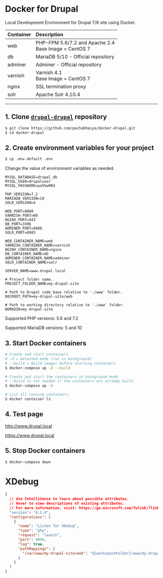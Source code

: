 # Docker for Drupal

Local Development Environment for Drupal 7/8 site using Docker.

| Container | Description                                               |
| :-------- | :-------------------------------------------------------- |
| web       | PHP-FPM 5.6/7.2 and Apache 2.4<br />Base Image = CentOS 7 |
| db        | MariaDB 5/10 - Official repository                        |
| adminer   | Adminer - Official repository                             |
| varnish   | Varnish 4.1<br />Base Image = CentOS 7                    |
| nginx     | SSL termination proxy                                     |
| solr      | Apache Solr 4.10.4                                        |

---

## 1. Clone [`drupal-drupal`](https://github.com/pachabhaiya/docker-drupal) repository

```bash
$ git clone https://github.com/pachabhaiya/docker-drupal.git
$ cd docker-drupal
```

## 2. Create environment variables for your project

```bash
$ cp .env.default .env
```

Change the value of environment variables as needed.

```
MYSQL_DATABASE=drupal_db
MYSQL_USER=drupaluser
MYSQL_PASSWORD=pa55w0Rd

PHP_VERSION=7.2
MARIADB_VERSION=10
SOLR_VERSION=4

WEB_PORT=8080
VARNISH_PORT=80
NGINX_PORT=443
DB_PORT=3306
ADMINER_PORT=8888
SOLR_PORT=8983

WEB_CONTAINER_NAME=web
VARNISH_CONTAINER_NAME=varnish
NGINX_CONTAINER_NAME=nginx
DB_CONTAINER_NAME=db
ADMINER_CONTAINER_NAME=adminer
SOLR_CONTAINER_NAME=solr

SERVER_NAME=www.drupal.local

# Project folder name.
PROJECT_FOLDER_NAME=my-drupal-site

# Path to Drupal code base relative to './www' folder.
DOCROOT_PATH=my-drupal-site/web

# Path to working directory relative to './www' folder.
WORKDIR=my-drupal-site
```

Supported PHP versions: 5.6 and 7.2

Supported MariaDB versions: 5 and 10

## 3. Start Docker containers

```bash
# Create and start containers.
# -d = Detached mode (run in background)
# --build = Build images before starting containers
$ docker-compose up -d --build

# Create and start the containers in background mode
# --build is not needed if the containers are already built.
$ docker-compose up -d

# List all running containers.
$ docker container ls
```

## 4. Test page

http://www.drupal.local

https://www.drupal.local

## 5. Stop Docker containers

```bash
$ docker-compose down
```

# XDebug

```json
{
  // Use IntelliSense to learn about possible attributes.
  // Hover to view descriptions of existing attributes.
  // For more information, visit: https://go.microsoft.com/fwlink/?linkid=830387
  "version": "0.2.0",
  "configurations": [
    {
      "name": "Listen for XDebug",
      "type": "php",
      "request": "launch",
      "port": 9000,
      "log": true,
      "pathMappings": {
        "/var/www/my-drupal-site/web": "${workspaceFolder}/www/my-drupal-site/web"
      }
    }
  ]
}
```
